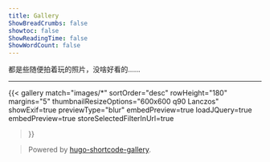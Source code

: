 ```yaml
---
title: Gallery
ShowBreadCrumbs: false
showtoc: false
ShowReadingTime: false
ShowWordCount: false
---
```


都是些随便拍着玩的照片，没啥好看的......

----

{{<
    gallery
    match="images/*"
    sortOrder="desc"
    rowHeight="180"
    margins="5"
    thumbnailResizeOptions="600x600 q90 Lanczos"
    showExif=true
    previewType="blur"
    embedPreview=true
    loadJQuery=true
    embedPreview=true
    storeSelectedFilterInUrl=true
>}}

> Powered by [hugo-shortcode-gallery](https://github.com/mfg92/hugo-shortcode-gallery).
